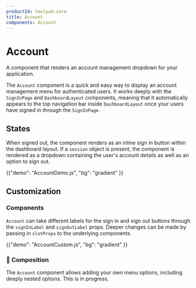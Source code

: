 ```yaml
---
productId: toolpad-core
title: Account
components: Account
---
```


# Account

<p class="description">A component that renders an account management dropdown for your application.</p>

The `Account` component is a quick and easy way to display an account management menu for authenticated users. It works deeply with the `SignInPage` and `DashboardLayout` components, meaning that it automatically appears to the top navigation bar inside `DashboardLayout` once your users have signed in through the `SignInPage`.

## States

When signed out, the component renders as an inline sign in button within the dashboard layout. If a `session` object is present, the component is rendered as a dropdown containing the user's account details as well as an option to sign out.

{{"demo": "AccountDemo.js", "bg": "gradient" }}

## Customization

### Components

`Account` can take different labels for the sign in and sign out buttons through the `signInLabel` and `signOutLabel` props. Deeper changes can be made by passing in `slotProps` to the underlying components.

{{"demo": "AccountCustom.js", "bg": "gradient" }}

### 🚧 Composition

The `Account` component allows adding your own menu options, including deeply nested options. This is in progress.

